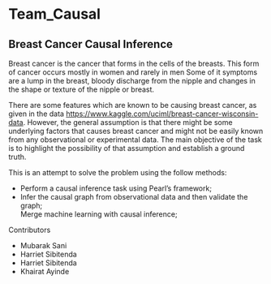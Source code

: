 # Team_Causal

## Breast Cancer Causal Inference

Breast cancer is the cancer that forms in the cells of the breasts. This form of cancer occurs mostly in women and rarely in men
Some of it symptoms are a lump in the breast, bloody discharge from the nipple and changes in the shape or texture of the nipple or breast.

There are some features which are known to be causing breast cancer, as given in the data https://www.kaggle.com/uciml/breast-cancer-wisconsin-data. However, the general
assumption is that there might be some underlying factors that causes breast cancer and might not be easily known from any observational or experimental data.
The main objective of the task is to highlight the possibility of that assumption and establish a ground truth.

This is an attempt to solve the problem using the follow methods:
<ul>
  <li>Perform a causal inference task using Pearl’s framework;</li>
  <li>Infer the causal graph from observational data and then validate the graph;</li
  <li>Merge machine learning with causal inference;</li>
</ul>


Contributors
<ul>
  <li>Mubarak Sani</li>
  <li>Harriet Sibitenda</li>
  <li>Harriet Sibitenda</li>
  <li>Khairat Ayinde</li> 
</ul>
